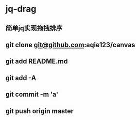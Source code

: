 # jq-drag
## 简单jq实现拖拽排序
## git clone git@github.com:aqie123/canvas
## git add README.md
## git add -A
## git commit -m 'a'
## git push origin master


